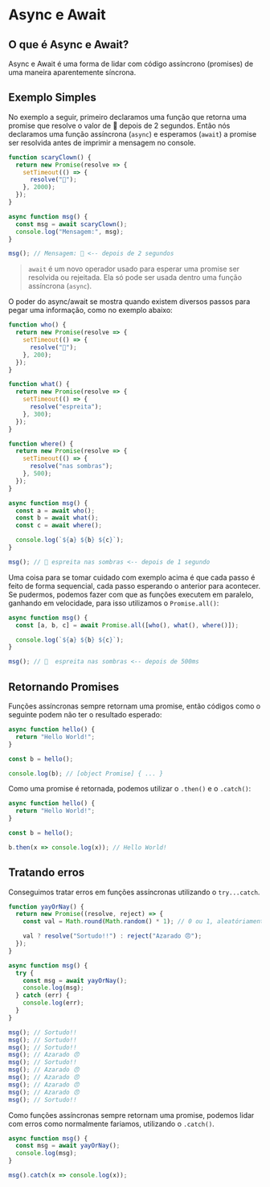 # Async e Await

## O que é Async e Await?

Async e Await é uma forma de lidar com código assíncrono (promises) de uma maneira aparentemente síncrona.

## Exemplo Simples

No exemplo a seguir, primeiro declaramos uma função que retorna uma promise que resolve o valor de 🤡 depois de 2 segundos. Então nós declaramos uma função assíncrona (`async`) e esperamos (`await`) a promise ser resolvida antes de imprimir a mensagem no console.

```javascript
function scaryClown() {
  return new Promise(resolve => {
    setTimeout(() => {
      resolve("🤡");
    }, 2000);
  });
}

async function msg() {
  const msg = await scaryClown();
  console.log("Mensagem:", msg);
}

msg(); // Mensagem: 🤡 <-- depois de 2 segundos
```

> `await` é um novo operador usado para esperar uma promise ser resolvida ou rejeitada. Ela só pode ser usada dentro uma função assíncrona (`async`).

O poder do async/await se mostra quando existem diversos passos para pegar uma informação, como no exemplo abaixo:

```javascript
function who() {
  return new Promise(resolve => {
    setTimeout(() => {
      resolve("🤡");
    }, 200);
  });
}

function what() {
  return new Promise(resolve => {
    setTimeout(() => {
      resolve("espreita");
    }, 300);
  });
}

function where() {
  return new Promise(resolve => {
    setTimeout(() => {
      resolve("nas sombras");
    }, 500);
  });
}

async function msg() {
  const a = await who();
  const b = await what();
  const c = await where();

  console.log(`${a} ${b} ${c}`);
}

msg(); // 🤡 espreita nas sombras <-- depois de 1 segundo
```

Uma coisa para se tomar cuidado com exemplo acima é que cada passo é feito de forma sequencial, cada passo esperando o anterior para acontecer. Se pudermos, podemos fazer com que as funções executem em paralelo, ganhando em velocidade, para isso utilizamos o `Promise.all()`:

```javascript
async function msg() {
  const [a, b, c] = await Promise.all([who(), what(), where()]);

  console.log(`${a} ${b} ${c}`);
}

msg(); // 🤡  espreita nas sombras <-- depois de 500ms
```

## Retornando Promises

Funções assíncronas sempre retornam uma promise, então códigos como o seguinte podem não ter o resultado esperado:

```javascript
async function hello() {
  return "Hello World!";
}

const b = hello();

console.log(b); // [object Promise] { ... }
```

Como uma promise é retornada, podemos utilizar o `.then()` e o `.catch()`:

```javascript
async function hello() {
  return "Hello World!";
}

const b = hello();

b.then(x => console.log(x)); // Hello World!
```

## Tratando erros

Conseguimos tratar erros em funções assíncronas utilizando o `try...catch`.

```javascript
function yayOrNay() {
  return new Promise((resolve, reject) => {
    const val = Math.round(Math.random() * 1); // 0 ou 1, aleatóriamente

    val ? resolve("Sortudo!!") : reject("Azarado 😠");
  });
}

async function msg() {
  try {
    const msg = await yayOrNay();
    console.log(msg);
  } catch (err) {
    console.log(err);
  }
}

msg(); // Sortudo!!
msg(); // Sortudo!!
msg(); // Sortudo!!
msg(); // Azarado 😠
msg(); // Sortudo!!
msg(); // Azarado 😠
msg(); // Azarado 😠
msg(); // Azarado 😠
msg(); // Azarado 😠
msg(); // Sortudo!!
```

Como funções assíncronas sempre retornam uma promise, podemos lidar com erros como normalmente fariamos, utilizando o `.catch()`.

```javascript
async function msg() {
  const msg = await yayOrNay();
  console.log(msg);
}

msg().catch(x => console.log(x));
```
